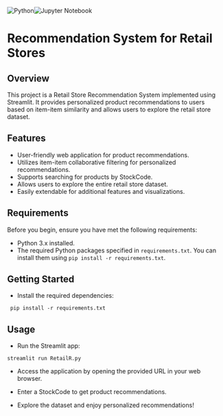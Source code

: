 ![Python](https://img.shields.io/badge/python-3670A0?style=for-the-badge&logo=python&logoColor=ffdd54)![Jupyter Notebook](https://img.shields.io/badge/jupyter-%23FA0F00.svg?style=for-the-badge&logo=jupyter&logoColor=white)

# Recommendation System for Retail Stores

## Overview

This project is a Retail Store Recommendation System implemented using Streamlit. It provides personalized product recommendations to users based on item-item similarity and allows users to explore the retail store dataset.

## Features

- User-friendly web application for product recommendations.
- Utilizes item-item collaborative filtering for personalized recommendations.
- Supports searching for products by StockCode.
- Allows users to explore the entire retail store dataset.
- Easily extendable for additional features and visualizations.

## Requirements

Before you begin, ensure you have met the following requirements:

- Python 3.x installed.
- The required Python packages specified in `requirements.txt`. You can install them using `pip install -r requirements.txt`.

## Getting Started

* Install the required dependencies:

```
 pip install -r requirements.txt
```
## Usage

* Run the Streamlit app:
```
streamlit run RetailR.py
```

- Access the application by opening the provided URL in your web browser.

- Enter a StockCode to get product recommendations.

- Explore the dataset and enjoy personalized recommendations!
